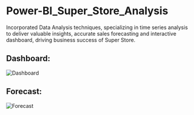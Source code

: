 # Power-BI_Super_Store_Analysis

Incorporated Data Analysis techniques, specializing in time series analysis to deliver valuable insights, accurate sales forecasting and interactive dashboard, driving business success of Super Store.

## Dashboard:
![Dashboard](https://github.com/theadithya/Power-BI_Super_Store_Analysis/assets/155057818/af55fbd5-63c1-4060-bf87-0dfbf4dceadf)

## Forecast:
![Forecast](https://github.com/theadithya/Power-BI_Super_Store_Analysis/assets/155057818/6ebfc0ab-43bf-48cd-ba2e-81edd2a9c89e)
